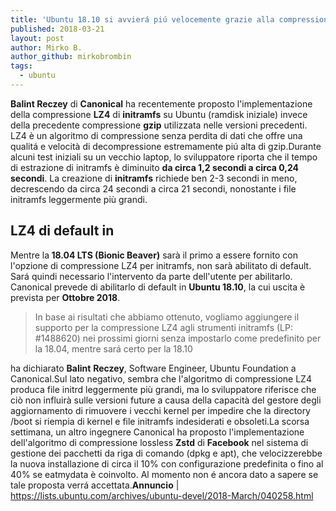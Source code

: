 ```yaml
---
title: 'Ubuntu 18.10 si avvierá piú velocemente grazie alla compressione LZ4 per Initramfs'
published: 2018-03-21
layout: post
author: Mirko B.
author_github: mirkobrombin
tags:
  - ubuntu
---
```

<strong>Balint Reczey</strong> di <strong>Canonical</strong> ha recentemente proposto l'implementazione della compressione <strong>LZ4</strong> di <strong>initramfs</strong> su Ubuntu (ramdisk iniziale) invece della precedente compressione <strong>gzip</strong> utilizzata nelle versioni precedenti. LZ4 è un algoritmo di compressione senza perdita di dati che offre una qualitá e velocità di decompressione estremamente piú alta di gzip.Durante alcuni test iniziali su un vecchio laptop, lo sviluppatore riporta che il tempo di estrazione di initramfs è diminuito <strong>da circa 1,2 secondi a circa 0,24 secondi</strong>. La creazione di <strong>initramfs</strong> richiede ben 2-3 secondi in meno, decrescendo da circa 24 secondi a circa 21 secondi, nonostante i file initramfs leggermente più grandi.<h2>LZ4 di default in</h2>Mentre la<strong> 18.04 LTS (Bionic Beaver)</strong> sarà il primo a essere fornito con l'opzione di compressione LZ4 per initramfs, non sarà abilitato di default. Sará quindi necessario l'intervento da parte dell'utente per abilitarlo. Canonical prevede di abilitarlo di default in <strong>Ubuntu 18.10</strong>, la cui uscita è prevista per <strong>Ottobre 2018</strong>.<blockquote>In base ai risultati che abbiamo ottenuto, vogliamo aggiungere il supporto per la compressione LZ4 agli strumenti initramfs (LP: #1488620) nei prossimi giorni senza impostarlo come predefinito per la 18.04, mentre sará certo per la 18.10</blockquote>ha dichiarato <strong>Balint</strong> <strong>Reczey</strong>, Software Engineer, Ubuntu Foundation a Canonical.Sul lato negativo, sembra che l'algoritmo di compressione LZ4 produca file initrd leggermente più grandi, ma lo sviluppatore riferisce che ciò non influirà sulle versioni future a causa della capacità del gestore degli aggiornamento di rimuovere i vecchi kernel per impedire che la directory /boot si riempia di kernel e file initramfs indesiderati e obsoleti.La scorsa settimana, un altro ingegnere Canonical ha proposto l'implementazione dell'algoritmo di compressione lossless <strong>Zstd</strong> di <strong>Facebook</strong> nel sistema di gestione dei pacchetti da riga di comando (dpkg e apt), che velocizzerebbe la nuova installazione di circa il 10% con configurazione predefinita o fino al 40% se eatmydata è coinvolto. Al momento non é ancora dato a sapere se tale proposta verrá accettata.<strong>Annuncio</strong> | <a href="https://lists.ubuntu.com/archives/ubuntu-devel/2018-March/040258.html">https://lists.ubuntu.com/archives/ubuntu-devel/2018-March/040258.html</a>